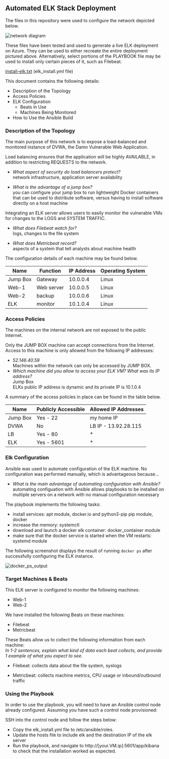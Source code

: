 ## Automated ELK Stack Deployment

The files in this repository were used to configure the network depicted below.

![network diagram](https://user-images.githubusercontent.com/78185118/133347933-3f9898c7-30fc-43e2-ab78-d4f1d58eabd5.png)


These files have been tested and used to generate a live ELK deployment on Azure. They can be used to either recreate the entire deployment pictured above. Alternatively, select portions of the PLAYBOOK file may be used to install only certain pieces of it, such as Filebeat.


[install-elk.txt](https://github.com/patrickt999/Cybersecurity/files/6581426/install-elk.txt)
(elk_install.yml file)

This document contains the following details:
- Description of the Topology
- Access Policies
- ELK Configuration
  - Beats in Use
  - Machines Being Monitored
- How to Use the Ansible Build


### Description of the Topology

The main purpose of this network is to expose a load-balanced and monitored instance of DVWA, the Damn Vulnerable Web Application.

Load balancing ensures that the application will be highly AVAILABLE, in addition to restricting REQUESTS to the network.
- _What aspect of security do load balancers protect?_<br/>
network infrastructure, application server availability<br/>
* _What is the advantage of a jump box?_<br/>
you can configure your jump box to run lightweight Docker containers that can be used to distribute software, versus having to install software directly on a host machine

Integrating an ELK server allows users to easily monitor the vulnerable VMs for changes to the LOGS and SYSTEM TRAFFIC.
- _What does Filebeat watch for?_<br/>
 logs, changes to the file system<br/>
* _What does Metricbeat record?_<br/>
aspects of a system that tell analysts about machine health

The configuration details of each machine may be found below.

| Name     | Function | IP Address | Operating System |
|----------|----------|------------|------------------|
| Jump Box | Gateway  | 10.0.0.4   | Linux            |
| Web-1    | Web server| 10.0.0.5  | Linux            |
| Web-2    | backup   | 10.0.0.6   | Linux            |
| ELK      | monitor  | 10.1.0.4   | Linux            |

### Access Policies

The machines on the internal network are not exposed to the public Internet. 

Only the JUMP BOX machine can accept connections from the Internet. Access to this machine is only allowed from the following IP addresses:<br/>
* _52.146.40.59_<br/>
Machines within the network can only be accessed by JUMP BOX.<br/>
* _Which machine did you allow to access your ELK VM? What was its IP address?_<br/>
Jump Box<br/>
ELKs public IP address is dynamic and its private IP is 10.1.0.4

A summary of the access policies in place can be found in the table below.

| Name     | Publicly Accessible | Allowed IP Addresses |
|----------|---------------------|----------------------|
| Jump Box | Yes     - 22         | my home IP           |
| DVWA     |  No                 | LB IP - 13.92.28.115 |
| LB       |  Yes    -   80       | *                    |
| ELK      |   Yes    -   5601    |  *                   |


### Elk Configuration

Ansible was used to automate configuration of the ELK machine. No configuration was performed manually, which is advantageous because...<br/>
* _What is the main advantage of automating configuration with Ansible?_<br/>
automating configuation with Ansible allows playbooks to be installed on multiple servers on a network with no manual configuration necessary

The playbook implements the following tasks:
- install services: apt module, docker.io and python3-pip
pip module, docker
- increase the memory: systemctl
- download and launch a docker elk container: docker_container module
- make sure that the docker service is started when the VM restarts: systemd module

The following screenshot displays the result of running `docker ps` after successfully configuring the ELK instance.

![docker_ps_output](https://user-images.githubusercontent.com/78185118/119436632-238ce880-bce2-11eb-81d4-ee42bc1b3299.png)

### Target Machines & Beats
This ELK server is configured to monitor the following machines:
- Web-1
- Web-2

We have installed the following Beats on these machines:
- Filebeat
- Metricbeat

These Beats allow us to collect the following information from each machine:<br/>
_In 1-2 sentences, explain what kind of data each beat collects, and provide 1 example of what you expect to see._<br/>
* Filebeat: collects data about the file system, syslogs

* Metricbeat: collects machine metrics, CPU usage or inbound/outbound traffic

### Using the Playbook
In order to use the playbook, you will need to have an Ansible control node already configured. Assuming you have such a control node provisioned: 

SSH into the control node and follow the steps below:
- Copy the elk_install.yml file to /etc/ansible/roles.
- Update the hosts file to include elk and the destination IP of the elk server
- Run the playbook, and navigate to http://[your.VM.ip]:5601/app/kibana to check that the installation worked as expected.
